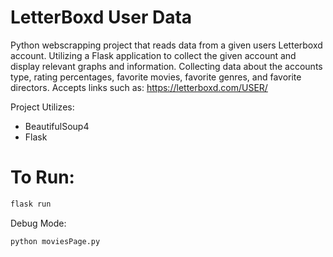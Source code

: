 # LetterBoxd User Data
Python webscrapping project that reads data from a given users Letterboxd account. Utilizing a Flask application to collect the given account and display relevant graphs and information. Collecting data about the accounts type, rating percentages, favorite movies, favorite genres, and favorite directors. Accepts links such as: https://letterboxd.com/USER/

Project Utilizes: 
- BeautifulSoup4
- Flask

# To Run:
```bash
flask run
```
Debug Mode:
```bash
python moviesPage.py
```
